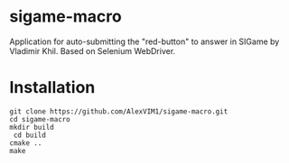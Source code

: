 # sigame-macro
Application for auto-submitting the "red-button" to answer in SIGame by Vladimir Khil. Based on Selenium WebDriver.

# Installation
    git clone https://github.com/AlexVIM1/sigame-macro.git  
    cd sigame-macro  
    mkdir build  
     cd build  
    cmake ..  
    make 
